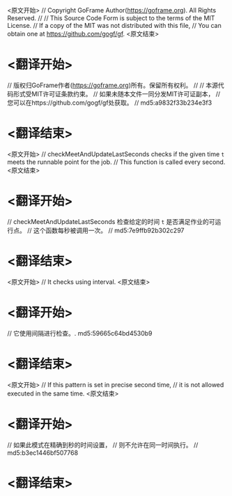 
<原文开始>
// Copyright GoFrame Author(https://goframe.org). All Rights Reserved.
//
// This Source Code Form is subject to the terms of the MIT License.
// If a copy of the MIT was not distributed with this file,
// You can obtain one at https://github.com/gogf/gf.
<原文结束>

# <翻译开始>
// 版权归GoFrame作者(https://goframe.org)所有。保留所有权利。
//
// 本源代码形式受MIT许可证条款约束。
// 如果未随本文件一同分发MIT许可证副本，
// 您可以在https://github.com/gogf/gf处获取。
// md5:a9832f33b234e3f3
# <翻译结束>


<原文开始>
// checkMeetAndUpdateLastSeconds checks if the given time `t` meets the runnable point for the job.
// This function is called every second.
<原文结束>

# <翻译开始>
// checkMeetAndUpdateLastSeconds 检查给定的时间 `t` 是否满足作业的可运行点。
// 这个函数每秒被调用一次。
// md5:7e9ffb92b302c297
# <翻译结束>


<原文开始>
// It checks using interval.
<原文结束>

# <翻译开始>
// 它使用间隔进行检查。. md5:59665c64bd4530b9
# <翻译结束>


<原文开始>
		// If this pattern is set in precise second time,
		// it is not allowed executed in the same time.
<原文结束>

# <翻译开始>
// 如果此模式在精确到秒的时间设置，
// 则不允许在同一时间执行。
// md5:b3ec1446bf507768
# <翻译结束>

